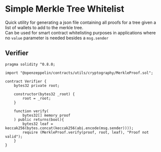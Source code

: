 # Simple Merkle Tree Whitelist
Quick utility for generating a json file containing all proofs for a tree given a list of wallets to add to the merkle tree.  
Can be used for smart contract whitelisting purposes in applications where no `value` parameter is needed besides a `msg.sender`

## Verifier
```solidity
pragma solidity ^0.8.0;

import "@openzeppelin/contracts/utils/cryptography/MerkleProof.sol";

contract Verifier {
    bytes32 private root;

    constructor(bytes32 _root) {
        root = _root;
    }

    function verify(
        bytes32[] memory proof
    ) public returns(bool){
        bytes32 leaf = keccak256(bytes.concat(keccak256(abi.encode(msg.sender))));
        require (MerkleProof.verify(proof, root, leaf), "Proof not valid");
    }
}

```

